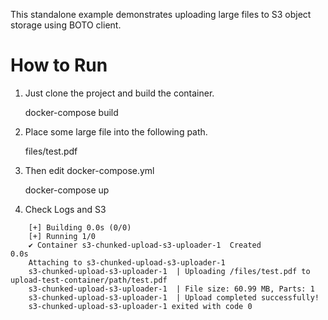 This standalone example demonstrates uploading large files to S3 object storage using BOTO client. 

How to Run
==========

1. Just clone the project and build the container.

    docker-compose build

2. Place some large file into the following path. 

    files/test.pdf

3. Then edit docker-compose.yml

    docker-compose up

4. Check Logs and S3 

```
    [+] Building 0.0s (0/0)
    [+] Running 1/0
    ✔ Container s3-chunked-upload-s3-uploader-1  Created                      0.0s
    Attaching to s3-chunked-upload-s3-uploader-1
    s3-chunked-upload-s3-uploader-1  | Uploading /files/test.pdf to upload-test-container/path/test.pdf
    s3-chunked-upload-s3-uploader-1  | File size: 60.99 MB, Parts: 1
    s3-chunked-upload-s3-uploader-1  | Upload completed successfully!
    s3-chunked-upload-s3-uploader-1 exited with code 0
```